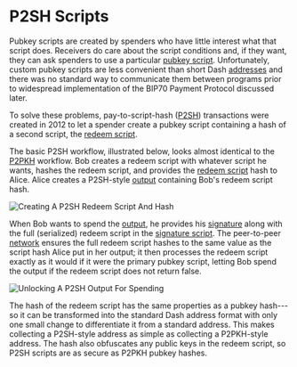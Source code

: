 # P2SH Scripts

Pubkey scripts are created by spenders who have little interest what that script does. Receivers do care about the script conditions and, if they want, they can ask spenders to use a particular [pubkey script](../resources/glossary.md#pubkey-script). Unfortunately, custom pubkey scripts are less convenient than short Dash [addresses](../resources/glossary.md#address) and there was no standard way to communicate them between programs prior to widespread implementation of the BIP70 Payment Protocol discussed later.

To solve these problems, pay-to-script-hash ([P2SH](../resources/glossary.md#pay-to-script-hash)) transactions were created in 2012 to let a spender create a pubkey script containing a hash of a second script, the [redeem script](../resources/glossary.md#redeem-script).

The basic P2SH workflow, illustrated below, looks almost identical to the [P2PKH](../resources/glossary.md#pay-to-pubkey-hash) workflow. Bob creates a redeem script with whatever script he wants, hashes the redeem script, and provides the [redeem script](../resources/glossary.md#redeem-script) hash to Alice. Alice creates a P2SH-style [output](../resources/glossary.md#output) containing Bob's redeem script hash.

![Creating A P2SH Redeem Script And Hash](https://dash-docs.github.io/img/dev/en-creating-p2sh-output.svg)

When Bob wants to spend the [output](../resources/glossary.md#output), he provides his [signature](../resources/glossary.md#signature) along with the full (serialized) redeem script in the [signature script](../resources/glossary.md#signature-script). The peer-to-peer [network](../resources/glossary.md#network) ensures the full redeem script hashes to the same value as the script hash Alice put in her output; it then processes the redeem script exactly as it would if it were the primary pubkey script, letting Bob spend the output if the redeem script does not return false.

![Unlocking A P2SH Output For Spending](https://dash-docs.github.io/img/dev/en-unlocking-p2sh-output.svg)

The hash of the redeem script has the same properties as a pubkey hash---so it can be transformed into the standard Dash address format with only one small change to differentiate it from a standard address. This makes collecting a P2SH-style address as simple as collecting a P2PKH-style address. The hash also obfuscates any public keys in the redeem script, so P2SH scripts are as secure as P2PKH pubkey hashes.